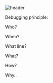 ![header](https://capsule-render.vercel.app/api?type=waving&color=#ffffff&height=100&section=header&fontSize=90&)

Debugging principle:

Who?

When?

What line?

What?

How?

Why..
